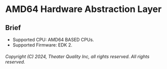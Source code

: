 # AMD64 Hardware Abstraction Layer

## Brief

- Supported CPU: AMD64 BASED CPUs.
- Supported Firmware: EDK 2.

###### Copyright (C) 2024, Theater Quality Inc, all rights reserved. All rights reserved.
